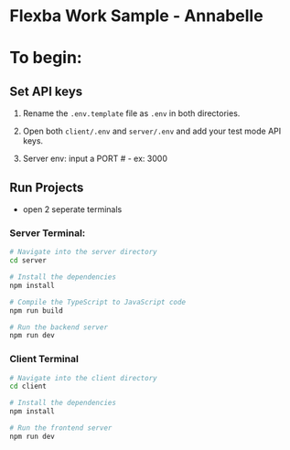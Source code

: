 # Flexba Work Sample - Annabelle

# To begin:

## Set API keys

1. Rename the `.env.template` file as `.env` in both directories.

2. Open both `client/.env` and `server/.env` and add your test mode API keys.

3. Server env: input a PORT # - ex: 3000

## Run Projects

- open 2 seperate terminals

### Server Terminal:

```bash
# Navigate into the server directory
cd server

# Install the dependencies
npm install

# Compile the TypeScript to JavaScript code
npm run build

# Run the backend server
npm run dev
```

### Client Terminal

```bash
# Navigate into the client directory
cd client

# Install the dependencies
npm install

# Run the frontend server
npm run dev
```
